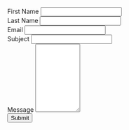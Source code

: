 <form>
  <div class="grid-x grid-margin-x">
    <div class="medium-6 cell">
      <label for="first-name">First Name</label>
      <input type="text" id="first-name" class="contact-form-field">
    </div>
    <div class="medium-6 cell">
      <label for="last-name">Last Name</label>
      <input type="text" id="last-name" class="contact-form-field">
    </div>
  </div>
  <div class="row">
    <label for="email">Email</label>
    <input type="text" id="email" class="contact-form-field">
  </div>
  <div class="row">
    <label for="subject">Subject</label>
    <input type="text" id="subject" class="contact-form-field">
  </div>
  <div class="row">
    <label for="comment">Message</label>
    <textarea name="comment" id="comment" cols="10" rows="10" class="contact-form-field"></textarea>
  </div>
  <input type="submit" value="Submit" class="button contact-submit">
</form>
